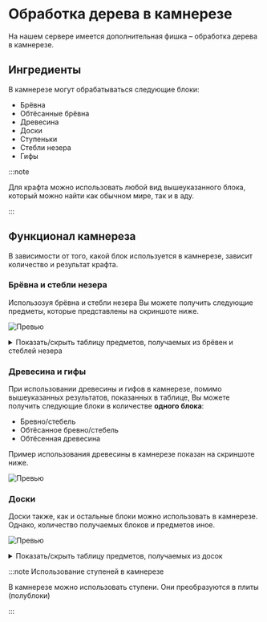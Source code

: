 # Обработка дерева в камнерезе

На нашем сервере имеется дополнительная фишка – обработка дерева в камнерезе.

## Ингредиенты

В камнерезе могут обрабатываться следующие блоки:

- Брёвна
- Обтёсанные брёвна
- Древесина
- Доски
- Ступеньки
- Стебли незера
- Гифы

:::note

Для крафта можно использовать любой вид вышеуказанного блока, который можно найти как обычном мире, так и в аду.

:::

## Функционал камнереза

В зависимости от того, какой блок используется в камнерезе, зависит количество и результат крафта.

### Брёвна и стебли незера

Использозуя брёвна и стебли незера Вы можете получить следующие предметы, которые представлены на скриншоте ниже.

![Превью](/img/logo.svg) <!-- TODO: preview -->

<details>
	<summary>Показать/скрыть таблицу предметов, получаемых из брёвен и стеблей незера</summary>
	<div>
		<table>
			<thead>
				<tr>
					<th>Блок/предмет</th>
					<th>Получаемое количество</th>
				</tr>
			</thead>
			<tbody>
				<tr>
					<th>Дверь</th>
					<th>4</th>
				</tr>
				<tr>
					<th>Забор</th>
					<th>4</th>
				</tr>
				<tr>
					<th>Калитка</th>
					<th>4</th>
				</tr>
				<tr>
					<th>Обтёсанное бревно/стебель</th>
					<th>1</th>
				</tr>
				<tr>
					<th>Доска</th>
					<th>4</th>
				</tr>
				<tr>
					<th>Табличка</th>
					<th>4</th>
				</tr>
				<tr>
					<th>Плита (полублок)</th>
					<th>8</th>
				</tr>
				<tr>
					<th>Лестница</th>
					<th>4</th>
				</tr>
				<tr>
					<th>Люк</th>
					<th>4</th>
				</tr>
			</tbody>
		</table>
	</div>
</details>

### Древесина и гифы

При использовании древесины и гифов в камнерезе, помимо вышеуказанных результатов, показанных в таблице, Вы можете получить следующие блоки в количестве **одного блока**:
- Бревно/стебель
- Обтёсанное бревно/стебель
- Обтёсенная древесина

Пример использования древесины в камнерезе показан на скриншоте ниже.

![Превью](/img/logo.svg) <!-- TODO: preview -->

### Доски

Доски также, как и остальные блоки можно использовать в камнерезе. Однако, количество получаемых блоков и предметов иное.

![Превью](/img/logo.svg) <!-- TODO: preview -->

<details>
	<summary>Показать/скрыть таблицу предметов, получаемых из досок</summary>
	<div>
		<table>
			<thead>
				<tr>
					<th>Блок/предмет</th>
					<th>Получаемое количество</th>
				</tr>
			</thead>
			<tbody>
				<tr>
					<th>Дверь</th>
					<th>1</th>
				</tr>
				<tr>
					<th>Забор</th>
					<th>1</th>
				</tr>
				<tr>
					<th>Калитка</th>
					<th>1</th>
				</tr>
				<tr>
					<th>Табличка</th>
					<th>1</th>
				</tr>
				<tr>
					<th>Плита (полублок)</th>
					<th>2</th>
				</tr>
				<tr>
					<th>Ступенька</th>
					<th>1</th>
				</tr>
				<tr>
					<th>Люк</th>
					<th>1</th>
				</tr>
			</tbody>
		</table>
	</div>
</details>

:::note Использование ступеней в камнерезе

В камнерезе можно использовать ступени. Они преобразуются в плиты (полублоки)

:::
